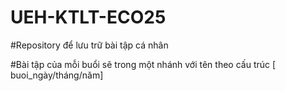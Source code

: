 # UEH-KTLT-ECO25
#Repository để lưu trữ bài tập cá nhân

#Bài tập của mỗi buổi sẽ trong một nhánh với tên theo cấu trúc [ buoi_ngày/tháng/năm]

